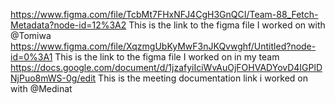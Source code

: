 https://www.figma.com/file/TcbMt7FHxNFJ4CgH3GnQCI/Team-88_Fetch-Metadata?node-id=12%3A2
This is the link to the figma file I worked on with @Tomiwa
https://www.figma.com/file/XqzmgUbKyMwF3nJKQvwghf/Untitled?node-id=0%3A1
This is the link to the figma file I worked on in my team
https://docs.google.com/document/d/1jzafyiIciWvAuOjFOHVADYovD4IGPlDNjPuo8mWS-0g/edit
This is the meeting documentation link i worked on with @Medinat
